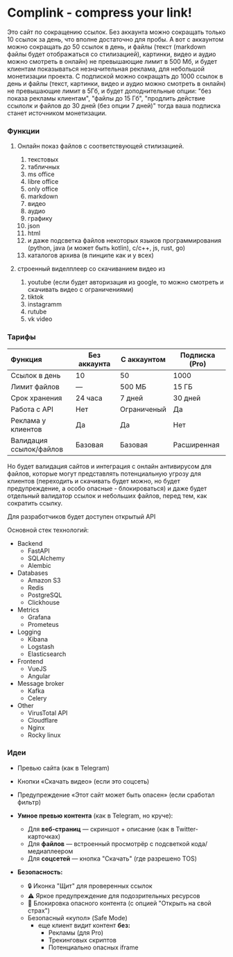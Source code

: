 # Complink - compress your link!

Это сайт по сокращению ссылок. Без аккаунта можно сокращать только 10 ссылок за день, что вполне достаточно для пробы. А вот с аккаунтом можно сокращать до 50 ссылок в день, и файлы (текст (markdown файлы будет отображаться со стилизацией), картинки, видео и аудио можно смотреть в онлайн) не превышающие лимит в 500 Мб, и будет клиентам показываться незначительная реклама, для небольшой монетизации проекта.
С подпиской можно сокращать до 1000 ссылок в день и файлы (текст, картинки, видео и аудио можно смотреть в онлайн) не превышающие лимит в 5Гб, и будет доподнительные опции: "без показа рекламы клиентам", "файлы до 15 Гб", "продлить действие ссылолк и файлов до 30 дней (без опции 7 дней)" тогда ваша подписка станет источником монетизации.

### **Функции**

1. Онлайн показ файлов с соответствующей стилизацией.

   1. текстовых
   2. табличных
   3. ms office
   4. libre office
   5. only office
   6. markdown
   7. видео
   8. аудио
   9. графику
   10. json
   11. html
   12. и даже подсветка файлов некоторых языков программирования (python, java (и может быть kotlin), c/c++, js, rust, go)
   13. каталогов архива (в пинципе как и у всех)
2. строенный виделплеер со скачиванием видео из

   1. youtube (если будет авторизация из google, то можно смотреть и скачивать видео с ограничениями)
   2. tiktok
   3. instagramm
   4. rutube
   5. vk video

### **Тарифы**


| Функция                               | Без аккаунта | С аккаунтом  | Подписка (Pro) |
| :--------------------------------------------- | ------------------------- | ------------------------ | ------------------------ |
| Ссылок в день                     | 10                      | 50                     | 1000                   |
| Лимит файлов                      | —                      | 500 МБ               | 15 ГБ                |
| Срок хранения                    | 24 часа             | 7 дней             | 30 дней            |
| Работа с API                          | Нет                  | Ограниченый | Да                   |
| Реклама у клиентов           | Да                    | Да                   | Нет                 |
| Валидация ссылок/файлов | Базовая          | Базовая         | Расширенная |

Но будет валидация сайтов и интеграция с онлайн антивирусом для файлов, которые могут представлять потенциальную угрозу для клиентов (переходить и скачивать будет можно, но будет предупреждение, а особо опасные - блокироваться) и даже будет отдельный валидатор ссылок и небольших файлов, перед тем, как сократить ссылку.

Для разработчиков будет доступен открытый API

Основной стек технологий:

* Backend
  * FastAPI
  * SQLAlchemy
  * Alembic
* Databases
  * Amazon S3
  * Redis
  * PostgreSQL
  * Clickhouse
* Metrics
  * Grafana
  * Prometeus
* Logging
  * Kibana
  * Logstash
  * Elasticsearch
* Frontend
  * VueJS
  * Angular
* Message broker
  * Kafka
  * Celery
* Other
  * VirusTotal API
  * Cloudflare
  * Nginx
  * Rocky linux

### **Идеи**

* Превью сайта (как в Telegram)
* Кнопки «Скачать видео» (если это соцсеть)
* Предупреждение «Этот сайт может быть опасен» (если сработал фильтр)
* **Умное превью контента** (как в Telegram, но круче):

  * Для **веб-страниц** — скриншот + описание (как в Twitter-карточках)
  * Для **файлов** — встроенный просмотрёр с подсветкой кода/медиаплеером
  * Для **соцсетей** — кнопка "Скачать" (где разрешено TOS)
* **Безопасность:**

  * 🔒 Иконка "Щит" для проверенных ссылок
  * ⚠️ Яркое предупреждение для подозрительных ресурсов
  * 🛑 Блокировка опасного контента (с опцией "Открыть на свой страх")
  * Безопасный «купол» (Safe Mode)
    * еще клиент видит контент **без:**
      * Рекламы (для Pro)
      * Трекинговых скриптов
      * Потенциально опасных iframe
